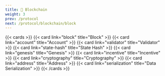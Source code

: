 ```yaml
---
title: 🔗 Blockchain
weight: 3
prev: /protocol
next: /protocol/blockchain/block
---
```


{{< cards >}}
  {{< card link="block" title="Block" >}}
  {{< card link="account" title="Account" >}}
  {{< card link="validator" title="Validator" >}}
  {{< card link="state-hash" title="State Hash" >}}
  {{< card link="genesis" title="Genesis" >}}
  {{< card link="incentive" title="Incentive" >}}
  {{< card link="cryptography" title="Cryptography" >}}
  {{< card link="address" title="Address" >}}
  {{< card link="serialization" title="Data Serialization" >}}
{{< /cards >}}
